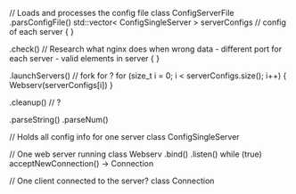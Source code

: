 // Loads and processes the config file
class ConfigServerFile
  .parsConfigFile()
    std::vector< ConfigSingleServer > serverConfigs // config of each server { }
  
  .check() // Research what nginx does when wrong data
    - different port for each server
    - valid elements in server { }


  .launchServers()
    // fork for  ?
    for (size_t i = 0; i < serverConfigs.size(); i++)
    {
      Webserv(serverConfigs[i])
    }

  .cleanup() // ?

  .parseString()
  .parseNum()

// Holds all config info for one server
class ConfigSingleServer 

// One web server running
class Webserv
  .bind()
  .listen()
  while (true)
    acceptNewConnection() -> Connection

// One client connected to the server?
class Connection